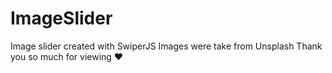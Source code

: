 # ImageSlider
Image slider created with SwiperJS
Images were take from Unsplash
Thank you so much for viewing ♥
